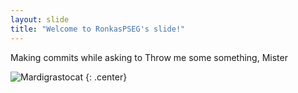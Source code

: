 ```yaml
---
layout: slide
title: "Welcome to RonkasPSEG's slide!"
---
```


Making commits while asking to Throw me some something, Mister

![Mardigrastocat](https://octodex.github.com/images/Mardigrastocat.png)
{: .center}
